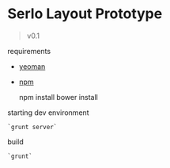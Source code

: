 # Serlo Layout Prototype

> v0.1

requirements

* [yeoman](http://yeoman.io)
* [npm](http://node.js)

    npm install
    bower install
    
starting dev environment

    `grunt server`

build

    `grunt`